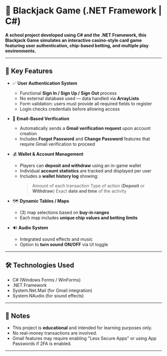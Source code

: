 # 🎲 Blackjack Game (.NET Framework | C#)

**A school project developed using **C# and the .NET Framework**, this Blackjack Game simulates an interactive casino-style card game featuring user authentication, chip-based betting, and multiple play environments.**

---

## 📌 Key Features

- ✅ **User Authentication System**
  - Functional **Sign In / Sign Up / Sign Out** process
  - No external database used — data handled via **ArrayLists**
  - Form validation: users must provide all required fields to register
  - Login checks credentials before allowing access

- 📧 **Email-Based Verification**
  - Automatically sends a **Gmail verification request** upon account creation
  - Includes **Forgot Password** and **Change Password** features that require Gmail verification to proceed

- 💰 **Wallet & Account Management**
  - Players can **deposit and withdraw** using an in-game wallet
  - Individual **account statistics** are tracked and displayed per user
  - Includes a **wallet history log** showing:
    > Amount of each transaction
    > Type of action (**Deposit** or **Withdraw**)
    > Exact **date and time** of the activity

- 🗺️ **Dynamic Tables / Maps**
  - (3) map selections based on **buy-in ranges**
  - Each map includes **unique chip values and betting limits**

- 🔊 **Audio System**
  - Integrated sound effects and music
  - Option to **turn sound ON/OFF** via UI toggle

---

## 🛠️ Technologies Used

- C# (Windows Forms / WinForms)
- .NET Framework
- System.Net.Mail (for Gmail integration)
- System.NAudio (for sound effects)

---

## 📘 Notes
- This project is **educational** and intended for learning purposes only.
- No real-money transactions are involved.
- Gmail features may require enabling "Less Secure Apps" or using App Passwords if 2FA is enabled.

---
